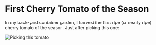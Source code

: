 # First Cherry Tomato of the Season
In my back-yard container garden, I harvest the first ripe (or nearly ripe) cherry tomato
of the season. Just after picking this one:

![Picking this tomato](img/02021-06_cherry-tomato.png)


